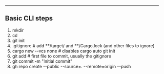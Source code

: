 ---------------------------------------------------------------------------------------------------
Basic CLI steps
---------------------------------------------------------------------------------------------------
1. mkdir <folder name>
2. cd <folder name>
3. git init
4. <editor> .gitignore # add **/target/ and **/Cargo.lock (and other files to ignore)
5. cargo new <package name> --vcs none # disables cargo auto git init
6. git add <file name> # first file to commit, usually the gitignore
7. git commit -m "Initial commit"
8. gh repo create <repo name> --public --source=. --remote=origin --push

